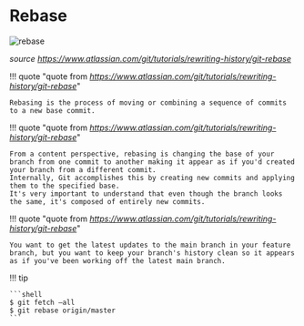 # Rebase

![rebase](https://wac-cdn.atlassian.com/dam/jcr:4e576671-1b7f-43db-afb5-cf8db8df8e4a/01%20What%20is%20git%20rebase.svg?cdnVersion=963)

_source <https://www.atlassian.com/git/tutorials/rewriting-history/git-rebase>_

!!! quote "quote from _<https://www.atlassian.com/git/tutorials/rewriting-history/git-rebase>_"

    Rebasing is the process of moving or combining a sequence of commits to a new base commit.

!!! quote "quote from _<https://www.atlassian.com/git/tutorials/rewriting-history/git-rebase>_"

    From a content perspective, rebasing is changing the base of your branch from one commit to another making it appear as if you'd created your branch from a different commit. 
    Internally, Git accomplishes this by creating new commits and applying them to the specified base. 
    It's very important to understand that even though the branch looks the same, it's composed of entirely new commits.

!!! quote "quote from _<https://www.atlassian.com/git/tutorials/rewriting-history/git-rebase>_"

    You want to get the latest updates to the main branch in your feature branch, but you want to keep your branch's history clean so it appears as if you've been working off the latest main branch.

!!! tip
    
    ```shell
    $ git fetch –all
    $ git rebase origin/master
    ```
